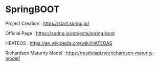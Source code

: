 # SpringBOOT

Project Creation : https://start.spring.io/

Official Page : https://spring.io/projects/spring-boot

HEATEOS : https://en.wikipedia.org/wiki/HATEOAS

Richardson Maturity Model : https://restfulapi.net/richardson-maturity-model/
